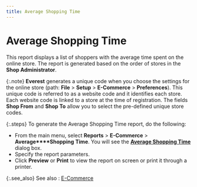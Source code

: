 ```yaml
---
title: Average Shopping Time
---
```


# Average Shopping Time


This report displays a list of shoppers with the average time spent  on the online store. The report is generated based on the order of stores  in the **Shop Administrator**.


{:.note}
**Everest**  generates a unique code when you choose the settings for the online store  (path: **File** > **Setup**  > **E-Commerce** > **Preferences**).  This unique code is referred to as a website code and it identifies each  store. Each website code is linked to a store at the time of registration.  The fields **Shop From** and **Shop To** allow you to select the pre-defined  unique store codes.


{:.steps}
To generate the Average Shopping Time report,  do the following:

- From the main  menu, select **Reports** > **E-Commerce** > **Average****Shopping** **Time**.  You will see the [**Average Shopping Time**]({{site.rpt_baseurl}}/misc/report_parameters_average_shopping_time.html) dialog box.
- Specify the  report parameters.
- Click **Preview** or **Print**  to view the report on screen or print it through a printer.



{:.see_also}
See also
: [E-Commerce]({{site.rpt_baseurl}}/everest-reports/e-commerce/report_e_commerce.html)
